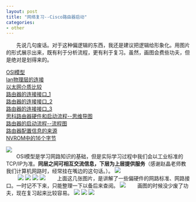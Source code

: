 ```yaml
---
layout: post
title: "网络复习--Cisco路由器启动"
categories:
- other
---
```


&emsp;&emsp;先说几句废话。对于这种偏逻辑的东西，我还是建议把逻辑给形象化。用图片的形式展示出来，既有利于分析流程，更有利于复习。虽然，画图会费些功夫，但是绝对是划得来的。

[OSI模型](#tcp_ip)<br/>
[lan物理层的连接](#lan)<br/>
[以太网介质比较](#media)<br/>
[路由器的连接接口_1](#1)<br/>
[路由器的连接接口_2](#2)<br/>
[路由器的连接接口_3](#3)<br/>
[思科路由器硬件和启动流程--思维导图](#setup)<br/>
[路由器的启动流程--流程图](#line_map)<br/>
[路由器配置信息的来源](config_info)<br/>
[NVROM中的16个字节](#nvrom)<br/>

<a name="tcp_ip" id="tcp_ip" href="/img/tcp_ip.jpg" target="_blank">![](/img/tcp_ip.jpg)</a><br/>
&emsp;&emsp;OSI模型是学习网路知识的基础，但是实际学习过程中我们会以工业标准的TCP/IP为准。**同层之间可相互交流信息，下层为上层提供服务**（感谢赵晶老师教我们计算机网路时，经常挂在嘴边的这句话。）。
<a name="lan" id="lan" href="/img/1_lan物理层的连接.jpg" target="_blank">![](/img/1_lan物理层的连接.jpg)</a><br/>
&emsp;&emsp;
<a name="media" id="media" href="/img/2_以太网介质比较.jpg" target="_blank">![](/img/2_以太网介质比较.jpg)</a>
<a name="1" id="1" href="/img/路由器的连接接口_1.jpg" target="_blank">![](/img/路由器的连接接口_1.jpg)</a>
<a name="2" id="2" href="/img/路由器的连接接口_2.jpg" target="_blank">![](/img/路由器的连接接口_2.jpg)</a>
<a name="3" id="3" href="/img/路由器的连接接口_3.jpg" target="_blank">![](/img/路由器的连接接口_3.jpg)</a>
&emsp;&emsp;上面这几张图片，是讲解了一些偏硬件的网路标准、网路接口。一时记不下来，只能整理一下以备后来查阅。
<a name="setup" id="setup" href="/img/思科路由器硬件和启动流程.png" target="_blank">![](/img/思科路由器硬件和启动流程.png)</a>
&emsp;&emsp;画图的时候没少废了功夫，现在复习起来比较容易。
<a name="line_map" id="line_map" href="/img/路由器的启动流程.jpg" target="_blank">![](/img/路由器的启动流程.jpg)</a>
<a name="config_info" id="config_info" href="/img/路由器配置信息的来源.jpg" target="_blank">![](/img/路由器配置信息的来源.jpg)</a>
<a name="nvrom" id="nvrom" href="/img/nvrom中的16个字节.jpg" target="_blank">![](/img/nvrom中的16个字节.jpg)</a>